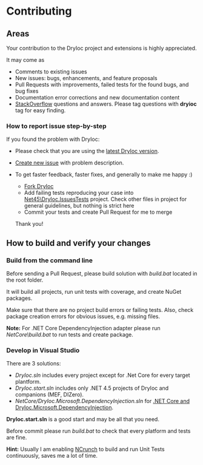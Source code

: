 # Contributing

## Areas

Your contribution to the DryIoc project and extensions is highly appreciated.

It may come as

- Comments to existing issues
- New issues: bugs, enhancements, and feature proposals
- Pull Requests with improvements, failed tests for the found bugs, and bug fixes
- Documentation error corrections and new documentation content
- [StackOverflow](http://stackoverflow.com/questions/tagged/dryioc) questions and answers. Please tag questions with __dryioc__ tag for easy finding.


### How to report issue step-by-step

If you found the problem with DryIoc:

 - Please check that you are using the [latest DryIoc version](https://bitbucket.org/dadhi/dryioc/wiki/Home#markdown-header-latest-version).
 - [Create new issue](https://bitbucket.org/dadhi/dryioc/issues/new) with problem description.
 - To get faster feedback, faster fixes, and generally to make me happy :) 
     - [Fork DryIoc](https://bitbucket.org/dadhi/dryioc/fork)
     - Add failing tests reproducing your case into [Net45\DryIoc.IssuesTests](https://bitbucket.org/dadhi/dryioc/src/8510666893daaea1d07b49ba0dfcbf3f95dcccd4/Net45/DryIoc.IssuesTests/?at=dev) project. Check other files in project for general guidelines, but nothing is strict here
     - Commit your tests and create Pull Request for me to merge
     
    Thank you!


## How to build and verify your changes

### Build from the command line 

Before sending a Pull Request, please build solution with _build.bat_ located in the root folder.

It will build all projects, run unit tests with coverage, and create NuGet packages.

Make sure that there are no project build errors or failing tests. Also, check package creation errors for obvious issues, e.g. missing files.

__Note:__ For .NET Core DependencyInjection adapter please run _NetCore\build.bat_ to run tests and create package. 


### Develop in Visual Studio

There are 3 solutions:

- _DryIoc.sln_ includes every project except for .Net Core for every target plantform.
- _DryIoc.start.sln_ includes only .NET 4.5 projects of DryIoc and companions (MEF, DIZero). 
- _NetCore/DryIoc.Microsoft.DependencyInjection.sln_ for [.NET Core and DryIoc.Microsoft.DependencyInjection](https://github.com/aspnet/dependencyinjection).

__DryIoc.start.sln__ is a good start and may be all that you need.

Before commit please run _build.bat_ to check that every platform and tests are fine.

__Hint:__ Usually I am enabling [NCrunch](http://www.ncrunch.net/) to build and run Unit Tests continuously, saves me a lot of time.






